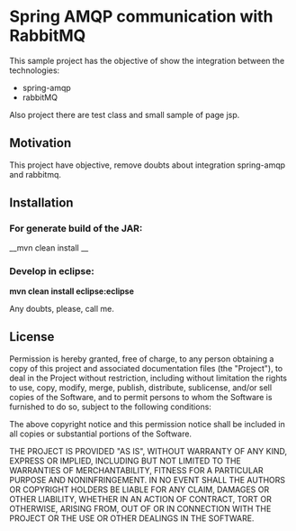 # Spring AMQP communication with RabbitMQ 

This sample project has the objective of show the integration between the technologies:
 * spring-amqp 
 * rabbitMQ

Also project there are test class and small sample of page jsp.
 
## Motivation
This project have objective, remove doubts about integration spring-amqp and rabbitmq.

## Installation

### For generate build of the JAR:
   __mvn clean install __


### Develop in eclipse:
   __mvn clean install eclipse:eclipse__
   

Any doubts, please, call me.

## License
Permission is hereby granted, free of charge, to any person obtaining a copy of this project and associated documentation files (the "Project"), to deal in the Project without restriction, including without limitation the rights to use, copy, modify, merge, publish, distribute, sublicense, and/or sell copies of the Software, and to permit persons to whom the Software is furnished to do so, subject to the following conditions:

The above copyright notice and this permission notice shall be included in all copies or substantial portions of the Software.

THE PROJECT IS PROVIDED "AS IS", WITHOUT WARRANTY OF ANY KIND, EXPRESS OR IMPLIED, INCLUDING BUT NOT LIMITED TO THE WARRANTIES OF MERCHANTABILITY, FITNESS FOR A PARTICULAR PURPOSE AND NONINFRINGEMENT. IN NO EVENT SHALL THE AUTHORS OR COPYRIGHT HOLDERS BE LIABLE FOR ANY CLAIM, DAMAGES OR OTHER LIABILITY, WHETHER IN AN ACTION OF CONTRACT, TORT OR OTHERWISE, ARISING FROM, OUT OF OR IN CONNECTION WITH THE PROJECT OR THE USE OR OTHER DEALINGS IN THE SOFTWARE.
